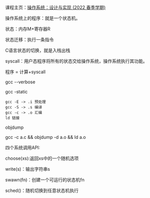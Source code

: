 课程主页：[&#25805;&#20316;&#31995;&#32479;&#65306;&#35774;&#35745;&#19982;&#23454;&#29616; (2022 &#26149;&#23395;&#23398;&#26399;)](https://jyywiki.cn/OS/2022/)

操作系统上的程序：就是一个状态机。

状态：内存M+寄存器R

状态迁移：执行一条指令

C语言状态的切换，就是入栈出栈

syscall：用户态程序将所有的状态交给操作系统，操作系统执行其功能。

程序 = 计算+syscall

gcc --verbose

gcc -static

    gcc -E -> .i 预处理
    gcc -S -> .s 编译
    gcc -c -> .o 汇编
    ld 链接

objdump

gcc -c a.c && objdump -d a.o && ld a.o



四个系统调用API:

choose(xs):返回xs中的一个随机选项

write(s)：输出字符串s

swawn(fn)：创建一个可运行的状态机fn

sched()：随机切换到任意状态机执行


